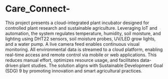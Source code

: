 # Care_Connect-
This project presents a cloud-integrated plant incubator designed for controlled plant research and sustainable agriculture. Leveraging IoT and automation, the system regulates temperature, humidity, soil moisture, and lighting using DHT22 sensors, soil moisture probes, UV/LED grow lights, and a water pump. A live camera feed enables continuous visual monitoring. All environmental data is streamed to a cloud platform, enabling real-time access and remote control via mobile or web applications. This reduces manual effort, optimizes resource usage, and facilitates data-driven plant studies. The solution aligns with Sustainable Development Goal (SDG) 9 by promoting innovation and smart agricultural practices.
